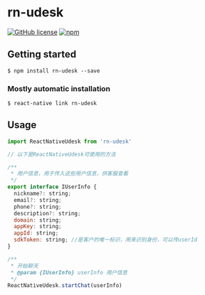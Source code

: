 # rn-udesk

[![GitHub license](https://img.shields.io/badge/license-MIT-blue)](./LICENSE)
[![npm](https://img.shields.io/badge/npm-1.0.0-green)](https://www.npmjs.com/package/rn-udesk)

## Getting started

`$ npm install rn-udesk --save`

### Mostly automatic installation

`$ react-native link rn-udesk`

## Usage

```js
import ReactNativeUdesk from 'rn-udesk'

// 以下是ReactNativeUdesk可使用的方法

/**
 * 用户信息，用于传入这些用户信息，供客服查看
 */
export interface IUserInfo {
  nickname?: string;
  email?: string;
  phone?: string;
  description?: string;
  domain: string;
  appKey: string;
  appId: string;
  sdkToken: string; //是客户的唯一标识，用来识别身份，可以传userId
}

/**
 * 开始聊天
 * @param {IUserInfo} userInfo 用户信息
 */
ReactNativeUdesk.startChat(userInfo)
```
